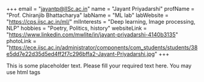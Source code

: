 +++
email = "jayantp@IISc.ac.in"
name = "Jayant Priyadarshi"
profName = "Prof. Chiranjib Bhattacharya"
labName = "ML lab"
labWebsite = "https://cps.iisc.ac.in/ml/"
mlInterests = "Deep learning, Image processing, NLP"
hobbies = "Poetry, Politics, history"
websiteLink = "https://www.linkedin.com/mwlite/in/jayant-priyadarshi-4140b3135"
photoLink = "https://ece.iisc.ac.in/administrator/components/com_students/students/38e5dd7e22d35d5ed4ff2f7c296bffa2-Jayant-Priyadarshi.jpg"
+++

This is some placeholder text. Please fill your required text here. You may use html tags